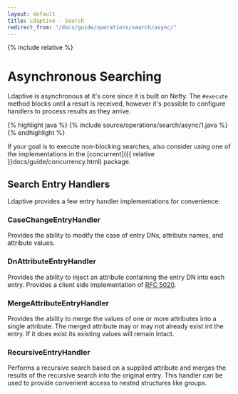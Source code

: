 ```yaml
---
layout: default
title: Ldaptive - search
redirect_from: "/docs/guide/operations/search/async/"
---
```


{% include relative %}

# Asynchronous Searching

Ldaptive is asynchronous at it's core since it is built on Netty. The `#execute` method blocks until a result is received, however it's possible to configure handlers to process results as they arrive.

{% highlight java %}
{% include source/operations/search/async/1.java %}
{% endhighlight %}

If your goal is to execute non-blocking searches, also consider using one of the implementations in the [concurrent]({{ relative }}docs/guide/concurrency.html) package.

## Search Entry Handlers

Ldaptive provides a few entry handler implementations for convenience:

### CaseChangeEntryHandler

Provides the ability to modify the case of entry DNs, attribute names, and attribute values.

### DnAttributeEntryHandler

Provides the ability to inject an attribute containing the entry DN into each entry. Provides a client side implementation of [RFC 5020](http://tools.ietf.org/html/rfc5020).

### MergeAttributeEntryHandler

Provides the ability to merge the values of one or more attributes into a single attribute. The merged attribute may or may not already exist int the entry. If it does exist its existing values will remain intact.

### RecursiveEntryHandler

Performs a recursive search based on a supplied attribute and merges the results of the recursive search into the original entry. This handler can be used to provide convenient access to nested structures like groups.

